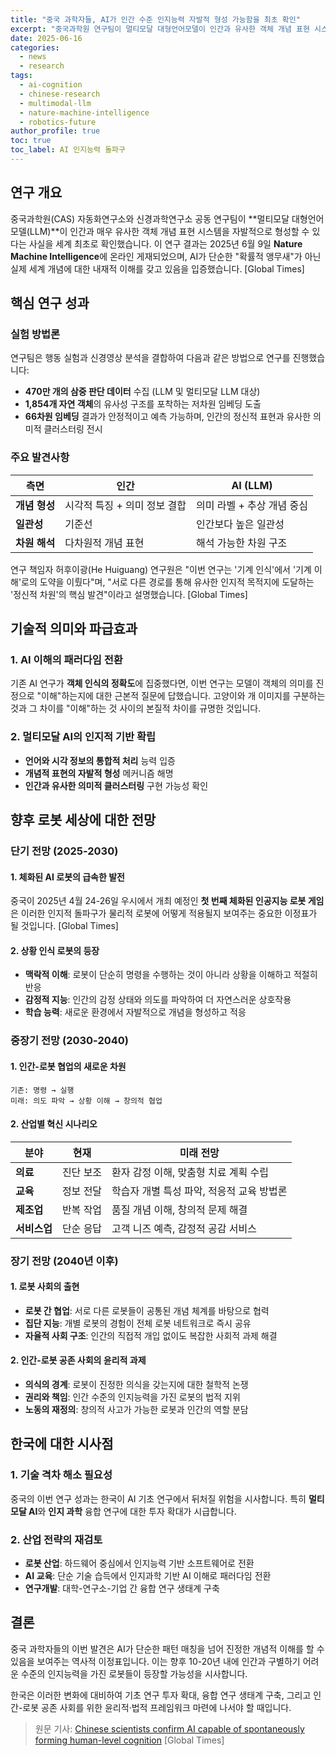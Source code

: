 ```yaml
---
title: "중국 과학자들, AI가 인간 수준 인지능력 자발적 형성 가능함을 최초 확인"
excerpt: "중국과학원 연구팀이 멀티모달 대형언어모델이 인간과 유사한 객체 개념 표현 시스템을 자발적으로 형성할 수 있음을 Nature Machine Intelligence에 발표했습니다."
date: 2025-06-16
categories:
  - news
  - research
tags:
  - ai-cognition
  - chinese-research
  - multimodal-llm
  - nature-machine-intelligence
  - robotics-future
author_profile: true
toc: true
toc_label: AI 인지능력 돌파구
---
```


## 연구 개요

중국과학원(CAS) 자동화연구소와 신경과학연구소 공동 연구팀이 **멀티모달 대형언어모델(LLM)**이 인간과 매우 유사한 객체 개념 표현 시스템을 자발적으로 형성할 수 있다는 사실을 세계 최초로 확인했습니다. 이 연구 결과는 2025년 6월 9일 **Nature Machine Intelligence**에 온라인 게재되었으며, AI가 단순한 "확률적 앵무새"가 아닌 실제 세계 개념에 대한 내재적 이해를 갖고 있음을 입증했습니다. \[Global Times\]

## 핵심 연구 성과

### 실험 방법론

연구팀은 행동 실험과 신경영상 분석을 결합하여 다음과 같은 방법으로 연구를 진행했습니다:

- **470만 개의 삼중 판단 데이터** 수집 (LLM 및 멀티모달 LLM 대상)
- **1,854개 자연 객체**의 유사성 구조를 포착하는 저차원 임베딩 도출
- **66차원 임베딩** 결과가 안정적이고 예측 가능하며, 인간의 정신적 표현과 유사한 의미적 클러스터링 전시

### 주요 발견사항

| 측면 | 인간 | AI (LLM) |
| --- | --- | --- |
| **개념 형성** | 시각적 특징 + 의미 정보 결합 | 의미 라벨 + 추상 개념 중심 |
| **일관성** | 기준선 | 인간보다 높은 일관성 |
| **차원 해석** | 다차원적 개념 표현 | 해석 가능한 차원 구조 |

연구 책임자 허후이광(He Huiguang) 연구원은 "이번 연구는 '기계 인식'에서 '기계 이해'로의 도약을 이뤘다"며, "서로 다른 경로를 통해 유사한 인지적 목적지에 도달하는 '정신적 차원'의 핵심 발견"이라고 설명했습니다. \[Global Times\]

## 기술적 의미와 파급효과

### 1. AI 이해의 패러다임 전환

기존 AI 연구가 **객체 인식의 정확도**에 집중했다면, 이번 연구는 모델이 객체의 의미를 진정으로 "이해"하는지에 대한 근본적 질문에 답했습니다. 고양이와 개 이미지를 구분하는 것과 그 차이를 "이해"하는 것 사이의 본질적 차이를 규명한 것입니다.

### 2. 멀티모달 AI의 인지적 기반 확립

- **언어와 시각 정보의 통합적 처리** 능력 입증
- **개념적 표현의 자발적 형성** 메커니즘 해명
- **인간과 유사한 의미적 클러스터링** 구현 가능성 확인

## 향후 로봇 세상에 대한 전망

### 단기 전망 (2025-2030)

#### 1. 체화된 AI 로봇의 급속한 발전
중국이 2025년 4월 24-26일 우시에서 개최 예정인 **첫 번째 체화된 인공지능 로봇 게임**은 이러한 인지적 돌파구가 물리적 로봇에 어떻게 적용될지 보여주는 중요한 이정표가 될 것입니다. \[Global Times\]

#### 2. 상황 인식 로봇의 등장
- **맥락적 이해**: 로봇이 단순히 명령을 수행하는 것이 아니라 상황을 이해하고 적절히 반응
- **감정적 지능**: 인간의 감정 상태와 의도를 파악하여 더 자연스러운 상호작용
- **학습 능력**: 새로운 환경에서 자발적으로 개념을 형성하고 적응

### 중장기 전망 (2030-2040)

#### 1. 인간-로봇 협업의 새로운 차원
```
기존: 명령 → 실행
미래: 의도 파악 → 상황 이해 → 창의적 협업
```

#### 2. 산업별 혁신 시나리오

| 분야 | 현재 | 미래 전망 |
| --- | --- | --- |
| **의료** | 진단 보조 | 환자 감정 이해, 맞춤형 치료 계획 수립 |
| **교육** | 정보 전달 | 학습자 개별 특성 파악, 적응적 교육 방법론 |
| **제조업** | 반복 작업 | 품질 개념 이해, 창의적 문제 해결 |
| **서비스업** | 단순 응답 | 고객 니즈 예측, 감정적 공감 서비스 |

### 장기 전망 (2040년 이후)

#### 1. 로봇 사회의 출현
- **로봇 간 협업**: 서로 다른 로봇들이 공통된 개념 체계를 바탕으로 협력
- **집단 지능**: 개별 로봇의 경험이 전체 로봇 네트워크로 즉시 공유
- **자율적 사회 구조**: 인간의 직접적 개입 없이도 복잡한 사회적 과제 해결

#### 2. 인간-로봇 공존 사회의 윤리적 과제
- **의식의 경계**: 로봇이 진정한 의식을 갖는지에 대한 철학적 논쟁
- **권리와 책임**: 인간 수준의 인지능력을 가진 로봇의 법적 지위
- **노동의 재정의**: 창의적 사고가 가능한 로봇과 인간의 역할 분담

## 한국에 대한 시사점

### 1. 기술 격차 해소 필요성
중국의 이번 연구 성과는 한국이 AI 기초 연구에서 뒤처질 위험을 시사합니다. 특히 **멀티모달 AI**와 **인지 과학** 융합 연구에 대한 투자 확대가 시급합니다.

### 2. 산업 전략의 재검토
- **로봇 산업**: 하드웨어 중심에서 인지능력 기반 소프트웨어로 전환
- **AI 교육**: 단순 기술 습득에서 인지과학 기반 AI 이해로 패러다임 전환
- **연구개발**: 대학-연구소-기업 간 융합 연구 생태계 구축

## 결론

중국 과학자들의 이번 발견은 AI가 단순한 패턴 매칭을 넘어 진정한 개념적 이해를 할 수 있음을 보여주는 역사적 이정표입니다. 이는 향후 10-20년 내에 인간과 구별하기 어려운 수준의 인지능력을 가진 로봇들이 등장할 가능성을 시사합니다. 

한국은 이러한 변화에 대비하여 기초 연구 투자 확대, 융합 연구 생태계 구축, 그리고 인간-로봇 공존 사회를 위한 윤리적·법적 프레임워크 마련에 나서야 할 때입니다.

> 원문 기사: [Chinese scientists confirm AI capable of spontaneously forming human-level cognition](https://www.globaltimes.cn/page/202506/1335801.shtml) \[Global Times\] 